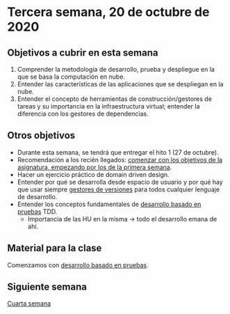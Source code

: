 # Tercera semana, 20 de octubre de 2020


## Objetivos a cubrir en esta semana

1. Comprender la metodología de desarrollo, prueba y despliegue en la que se basa la computación en nube.
2. Entender las características de las aplicaciones que se despliegan
   en la nube.
2. Entender el concepto de herramientas de construcción/gestores de tareas y su
   importancia en la infraestructura virtual; entender la diferencia
   con los gestores de dependencias.


## Otros objetivos

* Durante esta semana, se tendrá que entregar el hito 1 (27 de
  octubre).
* Recomendación a los recién llegados: [comenzar con los objetivos de
  la asignatura, empezando por los de la primera semana](01-semana.md).
* Hacer un ejercicio práctico de domain driven design.
* Entender por qué se desarrolla desde espacio de usuario y por qué
  hay que usar siempre [gestores de versiones](http://jj.github.io/CC/documentos/temas/Desarrollo_basado_en_pruebas#entornos-virtuales-de-desarrollo) para todos cualquier
  lenguaje de desarrollo.
* Entender los conceptos fundamentales de [desarrollo basado en
  pruebas](http://jj.github.io/CC/documentos/temas/Desarrollo_basado_en_pruebas#entornos-virtuales-de-desarrollo) TDD.
  * Importancia de las HU en la misma → todo el desarrollo emana de ahí.

## Material para la clase

Comenzamos con [desarrollo basado en pruebas](https://jj.github.io/CC/documentos/temas/Desarrollo_basado_en_pruebas.md).

## Siguiente semana

[Cuarta semana](04-semana.md)
